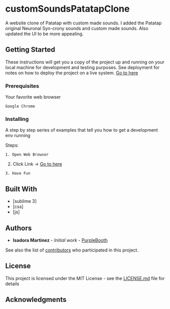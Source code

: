 # customSoundsPatatapClone

A website clone of Patatap with custom made sounds. I added the Patatap original Neuronal Syn-crony sounds and custom made sounds.
Also updated the UI to be more appealing.


## Getting Started

These instructions will get you a copy of the project up and running on your local machine for development and testing purposes. See deployment for notes on how to deploy the project on a live system.
[Go to here](file:///C:/Users/Isadora/Desktop/hha/Sublime%20Text%20Projects/HTML/CompleteHtmlCSSJSReactAngularBootCamp/Patatap%20Project/patatapCloneRefactor/CodeAlong%204/index.html)

### Prerequisites

Your favorite web browser

```
Google Chrome
```

### Installing

A step by step series of examples that tell you how to get a development env running

Steps:

```
1. Open Web Browser
```

2. Click Link -> [Go to here](file:///C:/Users/Isadora/Desktop/hha/Sublime%20Text%20Projects/HTML/CompleteHtmlCSSJSReactAngularBootCamp/Patatap%20Project/patatapCloneRefactor/CodeAlong%204/index.html)

```
3. Have Fun
```

## Built With

* [sublime 3]
* [css]
* [js]

## Authors

* **Isadora Martinez** - *Initial work* - [PurpleBooth](https://github.com/PurpleBooth)

See also the list of [contributors](https://github.com/your/project/contributors) who participated in this project.

## License

This project is licensed under the MIT License - see the [LICENSE.md](LICENSE.md) file for details

## Acknowledgments
